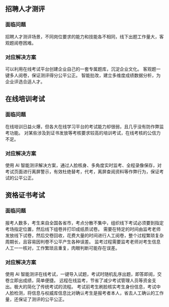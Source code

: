## 招聘人才测评
### 面临问题
招聘人才测评场景，不同岗位要求的能力和技能各不相同，线下出题工作量大，客观题阅卷困难。

### 对应解决方案
可以利用在线考试平台创建企业自己的一套专属题库，沉淀企业文化。
客观题一键多人阅卷，保证测评得分公平公正。
智能批改，建立多维度成绩数据分析，为企业评选合适人才。


## 在线培训考试
### 面临问题
在线培训日益火爆，但各大在线学习平台的考试能力却很弱，且几乎没有防作弊监考功能。
对某些涉及到证书发放等考核要求较高的培训考试，在线考核的公信力不足。

### 对应解决方案
使用 AI 智能测评解决方案，通过人脸核身、多角度实时监考、全程录像保存，对考试页面进行离屏警示，有效杜绝替考，代考，离屏查阅资料等作弊行为，保证考试的公平公正。

## 资格证书考试
### 面临问题
报考人数多，考生来自全国各省市，考点分散不集中，组织线下考试必须要到指定考场指定位置，然后线下组卷并打印成纸质试卷。
需要在特定的时间由监考老师发放线下试卷，然后交卷回收，花费大量的时间进行人工阅卷，整个过程繁琐复杂周期长，且容易因判卷不公平产生各种误差。
监考过程需要监考老师对考生信息人工一一核对，工作繁琐且重复，肉眼判断可能存在误差。

### 对应解决方案
使用 AI 智能测评在线考试，一键导入试题，考试时随机乱序出题，即答即阅，交卷立即出成绩，简单便捷。
远程在线监考，节省了减少考试管理人员等资金支出。极大的简化了传统考试的流程。
考试前考生刷脸核实考生身份信息，考试中人脸检测，将信息与权威库信息比对确认考生是报考者本人，省去人工确认的工作量，还保证了测评的公平公正。

